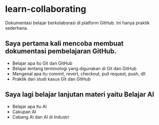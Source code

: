 # learn-collaborating
Dokumentasi belajar berkolaborasi di platform GitHub. Ini hanya praktik sederhana.

## Saya pertama kali mencoba membuat dokumentasi pembelajaran GitHub.
* Belajar apa itu Git dan GitHub
* Belajar tentang terminologi yang digunakan di Git dan GitHub
* Mengenal apa itu commit, revert, checkout, pull request, push, dll
* Praktik dari studi kasus Git dan GitHub

## Saya lagi belajar lanjutan materi yaitu Belajar AI
* Belajar apa itu AI
* Cakupan AI
* Cabang AI dan AI di Industri
